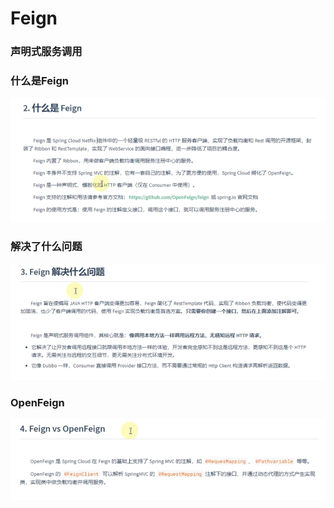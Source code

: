 # Feign

### 声明式服务调用

### 什么是Feign

![](../.gitbook/assets/image%20%28404%29.png)

### 解决了什么问题

![](../.gitbook/assets/image%20%28392%29.png)

### OpenFeign

![](../.gitbook/assets/image%20%28412%29.png)

